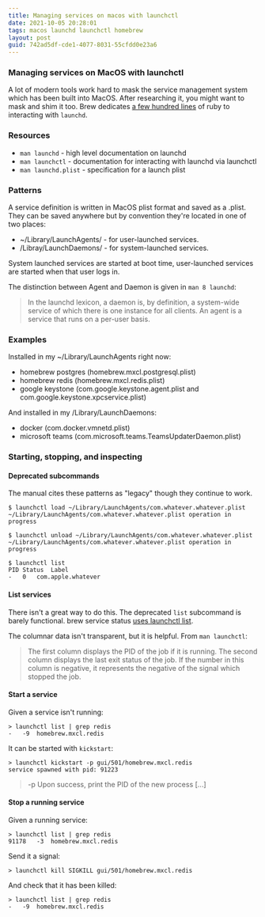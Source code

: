 ```yaml
---
title: Managing services on macos with launchctl
date: 2021-10-05 20:28:01
tags: macos launchd launchctl homebrew
layout: post
guid: 742ad5df-cde1-4077-8031-55cfdd0e23a6
---
```


### Managing services on MacOS with launchctl

A lot of modern tools work hard to mask the service management system which has been built into MacOS. After researching it, you might want to mask and shim it too. Brew dedicates [a few hundred lines](https://github.com/Homebrew/homebrew-services/blob/0bae398d93f530230857aed8d23e5a99d90b14a8/lib/service/services_cli.rb) of ruby to interacting with `launchd`.

### Resources

- `man launchd` - high level documentation on launchd
- `man launchctl` - documentation for interacting with launchd via launchctl
- `man launchd.plist` - specification for a launch plist

### Patterns

A service definition is written in MacOS plist format and saved as a .plist. They can be saved anywhere but by convention they're located in one of two places:

- ~/Library/LaunchAgents/ - for user-launched services.
- /Libray/LaunchDaemons/ - for system-launched services.

System launched services are started at boot time, user-launched services are started when that user logs in.

The distinction between Agent and Daemon is given in `man 8 launchd`:

> In the launchd lexicon, a daemon is, by definition, a system-wide service of which there is one instance for all clients. An agent is a service that runs on a per-user basis.

### Examples

Installed in my ~/Library/LaunchAgents right now:

- homebrew postgres (homebrew.mxcl.postgresql.plist)
- homebrew redis (homebrew.mxcl.redis.plist)
- google keystone (com.google.keystone.agent.plist and com.google.keystone.xpcservice.plist)

And installed in my /Library/LaunchDaemons:

- docker (com.docker.vmnetd.plist)
- microsoft teams (com.microsoft.teams.TeamsUpdaterDaemon.plist)

### Starting, stopping, and inspecting

#### Deprecated subcommands

The manual cites these patterns as "legacy" though they continue to work.

```
$ launchctl load ~/Library/LaunchAgents/com.whatever.whatever.plist
~/Library/LaunchAgents/com.whatever.whatever.plist operation in progress

$ launchctl unload ~/Library/LaunchAgents/com.whatever.whatever.plist
~/Library/LaunchAgents/com.whatever.whatever.plist operation in progress

$ launchctl list
PID	Status	Label
-	0	com.apple.whatever
```

#### List services

There isn't a great way to do this. The deprecated `list` subcommand is barely functional. brew service status [uses launchctl list](https://github.com/Homebrew/homebrew-services/blob/0bae398d93f530230857aed8d23e5a99d90b14a8/lib/service/services_cli.rb#L18).

The columnar data isn't transparent, but it is helpful. From `man launchctl`:

> The first column displays the PID of the job if it is running.  The second column displays the last exit status of the job. If the number in this column is negative, it represents the negative of the signal which stopped the job.

#### Start a service

Given a service isn't running:

```
> launchctl list | grep redis
-	-9	homebrew.mxcl.redis
```

It can be started with `kickstart`:

```
> launchctl kickstart -p gui/501/homebrew.mxcl.redis
service spawned with pid: 91223
```

> -p  Upon success, print the PID of the new process [...]

#### Stop a running service

Given a running service:

```
> launchctl list | grep redis
91178	-3	homebrew.mxcl.redis
```

Send it a signal:

```
> launchctl kill SIGKILL gui/501/homebrew.mxcl.redis
```

And check that it has been killed:

```
> launchctl list | grep redis
-	-9	homebrew.mxcl.redis
```

